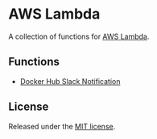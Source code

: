 # AWS Lambda
A collection of functions for [AWS Lambda](https://aws.amazon.com/lambda/).

## Functions
* [Docker Hub Slack Notification](docker-hub-slack-notify)

## License
Released under the [MIT license](http://opensource.org/licenses/MIT).
